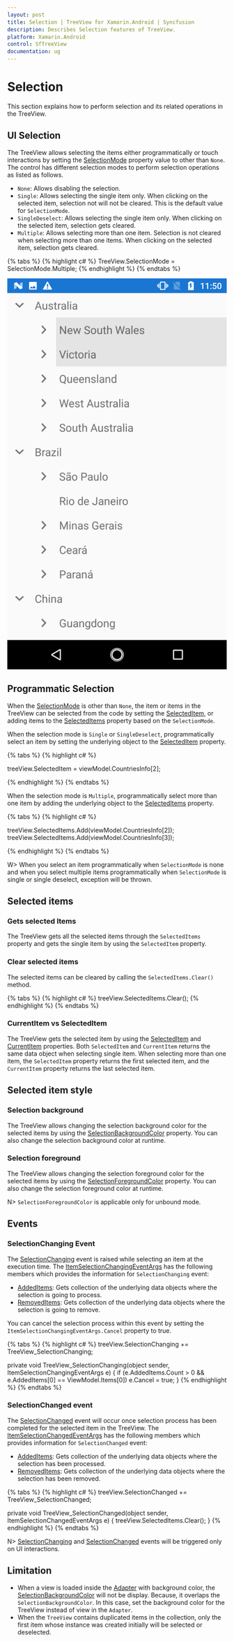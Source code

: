 ```yaml
---
layout: post
title: Selection | TreeView for Xamarin.Android | Syncfusion
description: Describes Selection features of TreeView.
platform: Xamarin.Android
control: SfTreeView
documentation: ug
---
```


# Selection

This section explains how to perform selection and its related operations in the TreeView.

## UI Selection
The TreeView allows selecting the items either programmatically or touch interactions by setting the [SelectionMode](https://help.syncfusion.com/cr/xamarin-android/Syncfusion.SfTreeView.Android~Syncfusion.Android.TreeView.SfTreeView~SelectionMode.html) property value to other than `None`. The control has different selection modes to perform selection operations as listed as follows.

* `None`: Allows disabling the selection.
* `Single`: Allows selecting the single item only. When clicking on the selected item, selection not will not be cleared. This is the default value for `SelectionMode`.
* `SingleDeselect`: Allows selecting the single item only. When clicking on the selected item, selection gets cleared.
* `Multiple`: Allows selecting more than one item. Selection is not cleared when selecting more than one items. When clicking on the selected item, selection gets cleared.

{% tabs %}
{% highlight c# %}
TreeView.SelectionMode = SelectionMode.Multiple;
{% endhighlight %}
{% endtabs %}

![Xamarin Android TreeView with Selection](Images/TreeView_Selection.png)

## Programmatic Selection

When the [SelectionMode](https://help.syncfusion.com/cr/xamarin-android/Syncfusion.SfTreeView.Android~Syncfusion.Android.TreeView.SfTreeView~SelectionMode.html) is other than `None`, the item or items in the TreeView can be selected from the code by setting the [SelectedItem](https://help.syncfusion.com/cr/xamarin-android/Syncfusion.SfTreeView.Android~Syncfusion.Android.TreeView.SfTreeView~SelectedItem.html), or adding items to the [SelectedItems](https://help.syncfusion.com/cr/xamarin-android/Syncfusion.SfTreeView.Android~Syncfusion.Android.TreeView.SfTreeView~SelectedItems.html) property based on the `SelectionMode`.

When the selection mode is `Single` or `SingleDeselect`, programmatically select an item by setting the underlying object to the [SelectedItem](https://help.syncfusion.com/cr/xamarin-android/Syncfusion.SfTreeView.Android~Syncfusion.Android.TreeView.SfTreeView~SelectedItem.html) property.

{% tabs %}
{% highlight c# %}

treeView.SelectedItem = viewModel.CountriesInfo[2];

{% endhighlight %}
{% endtabs %}

When the selection mode is `Multiple`, programmatically select more than one item by adding the underlying object to the [SelectedItems](https://help.syncfusion.com/cr/xamarin-android/Syncfusion.SfTreeView.Android~Syncfusion.Android.TreeView.SfTreeView~SelectedItems.html) property.

{% tabs %}
{% highlight c# %}

treeView.SelectedItems.Add(viewModel.CountriesInfo[2]);
treeView.SelectedItems.Add(viewModel.CountriesInfo[3]);

{% endhighlight %}
{% endtabs %}

W> When you select an item programmatically when `SelectionMode` is none and when you select multiple items programmatically when `SelectionMode` is single or single deselect, exception will be thrown.

## Selected items 

### Gets selected Items
The TreeView gets all the selected items through the `SelectedItems` property and gets the single item by using the `SelectedItem` property.

### Clear selected items
The selected items can be cleared by calling the `SelectedItems.Clear()` method.

{% tabs %}
{% highlight c# %}
treeView.SelectedItems.Clear();
{% endhighlight %}
{% endtabs %}

### CurrentItem vs SelectedItem

The TreeView gets the selected item by using the [SelectedItem](https://help.syncfusion.com/cr/xamarin-android/Syncfusion.SfTreeView.Android~Syncfusion.Android.TreeView.SfTreeView~SelectedItem.html) and [CurrentItem](https://help.syncfusion.com/cr/xamarin-android/Syncfusion.SfTreeView.Android~Syncfusion.Android.TreeView.SfTreeView~CurrentItem.html) properties. Both `SelectedItem` and `CurrentItem` returns the same data object when selecting single item. When selecting more than one item, the `SelectedItem` property returns the first selected item, and the `CurrentItem` property returns the last selected item.

## Selected item style

### Selection background

The TreeView allows changing the selection background color for the selected items by using the [SelectionBackgroundColor](https://help.syncfusion.com/cr/xamarin-android/Syncfusion.SfTreeView.Android~Syncfusion.Android.TreeView.SfTreeView~SelectionBackgroundColor.html) property. You can also change the selection background color at runtime.

### Selection foreground

The TreeView allows changing the selection foreground color for the selected items by using the [SelectionForegroundColor](https://help.syncfusion.com/cr/xamarin-android/Syncfusion.SfTreeView.Android~Syncfusion.Android.TreeView.SfTreeView~SelectionForegroundColor.html) property. You can also change the selection foreground color at runtime.

N> `SelectionForegroundColor` is applicable only for unbound mode.

## Events

### SelectionChanging Event

The [SelectionChanging](https://help.syncfusion.com/cr/xamarin-android/Syncfusion.SfTreeView.Android~Syncfusion.Android.TreeView.SfTreeView~SelectionChanging_EV.html) event is raised while selecting an item at the execution time. The [ItemSelectionChangingEventArgs](https://help.syncfusion.com/cr/xamarin-android/Syncfusion.SfTreeView.Android~Syncfusion.Android.TreeView.ItemSelectionChangingEventArgs.html) has the following members which provides the information for `SelectionChanging` event:

* [AddedItems](https://help.syncfusion.com/cr/xamarin-android/Syncfusion.SfTreeView.Android~Syncfusion.Android.TreeView.ItemSelectionChangingEventArgs~AddedItems.html): Gets collection of the underlying data objects where the selection is going to process.
* [RemovedItems](https://help.syncfusion.com/cr/xamarin-android/Syncfusion.SfTreeView.Android~Syncfusion.Android.TreeView.ItemSelectionChangingEventArgs~RemovedItems.html): Gets collection of the underlying data objects where the selection is going to remove.

You can cancel the selection process within this event by setting the `ItemSelectionChangingEventArgs.Cancel` property to true.

{% tabs %}
{% highlight c# %}
treeView.SelectionChanging += TreeView_SelectionChanging;  

private void TreeView_SelectionChanging(object sender, ItemSelectionChangingEventArgs e)
{
   if (e.AddedItems.Count > 0 && e.AddedItems[0] == ViewModel.Items[0])
       e.Cancel = true;
}
{% endhighlight %}
{% endtabs %}

### SelectionChanged event

The [SelectionChanged](https://help.syncfusion.com/cr/xamarin-android/Syncfusion.SfTreeView.Android~Syncfusion.Android.TreeView.SfTreeView~SelectionChanged_EV.html) event will occur once selection process has been completed for the selected item in the TreeView. The [ItemSelectionChangedEventArgs](https://help.syncfusion.com/cr/xamarin-android/Syncfusion.SfTreeView.Android~Syncfusion.Android.TreeView.ItemSelectionChangedEventArgs.html) has the following members which provides information for `SelectionChanged` event:

* [AddedItems](https://help.syncfusion.com/cr/xamarin-android/Syncfusion.SfTreeView.Android~Syncfusion.Android.TreeView.ItemSelectionChangedEventArgs~AddedItems.html): Gets collection of the underlying data objects where the selection has been processed.
* [RemovedItems](https://help.syncfusion.com/cr/xamarin-android/Syncfusion.SfTreeView.Android~Syncfusion.Android.TreeView.ItemSelectionChangedEventArgs~RemovedItems.html): Gets collection of the underlying data objects where the selection has been removed.

{% tabs %}
{% highlight c# %}
treeView.SelectionChanged += TreeView_SelectionChanged;  

private void TreeView_SelectionChanged(object sender, ItemSelectionChangedEventArgs e)
{
   treeView.SelectedItems.Clear();
}
{% endhighlight %}
{% endtabs %}

N> [SelectionChanging](https://help.syncfusion.com/cr/xamarin-android/Syncfusion.SfTreeView.Android~Syncfusion.Android.TreeView.SfTreeView~SelectionChanging_EV.html) and [SelectionChanged](https://help.syncfusion.com/cr/xamarin-android/Syncfusion.SfTreeView.Android~Syncfusion.Android.TreeView.SfTreeView~SelectionChanged_EV.html) events will be triggered only on UI interactions.

## Limitation

* When a view is loaded inside the [Adapter](https://help.syncfusion.com/cr/xamarin-android/Syncfusion.SfTreeView.Android~Syncfusion.Android.TreeView.SfTreeView~Adapter.html) with background color, the [SelectionBackgroundColor](https://help.syncfusion.com/cr/xamarin-android/Syncfusion.SfTreeView.Android~Syncfusion.Android.TreeView.SfTreeView~SelectionBackgroundColor.html) will not be display. Because, it overlaps the `SelectionBackgroundColor`. In this case, set the background color for the TreeView instead of view in the `Adapter`.
 * When the `TreeView` contains duplicated items in the collection, only the first item whose instance was created initially will be selected or deselected.